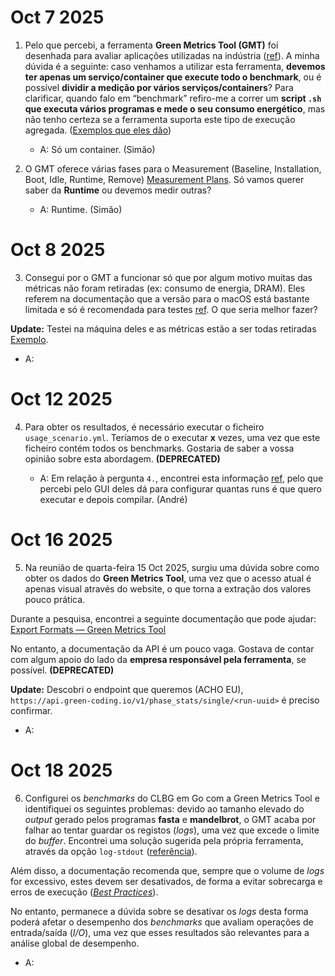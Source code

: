 # Oct 7 2025

1. Pelo que percebi, a ferramenta **Green Metrics Tool (GMT)** foi desenhada para avaliar aplicações utilizadas na indústria ([ref](https://docs.green-coding.io/docs/measuring/usage-scenario/)). A minha dúvida é a seguinte: caso venhamos a utilizar esta ferramenta, **devemos ter apenas um serviço/container que execute todo o benchmark**, ou é possível **dividir a medição por vários serviços/containers**? Para clarificar, quando falo em “benchmark” refiro-me a correr um **script `.sh` que executa vários programas e mede o seu consumo energético**, mas não tenho certeza se a ferramenta suporta este tipo de execução agregada. ([Exemplos que eles dão](https://docs.green-coding.io/docs/prologue/measurement-process/#:~:text=During%20the%20Runtime,etc.))

   - A: Só um container. (Simão)

2. O GMT oferece várias fases para o Measurement (Baseline, Installation, Boot, Idle, Runtime, Remove) [Measurement Plans](https://docs.green-coding.io/docs/prologue/measurement-phases/#:~:text=The%20Green%20Metrics%20Tool%20currently,Remove). Só vamos querer saber da **Runtime** ou devemos medir outras?

   - A: Runtime. (Simão)

# Oct 8 2025

3. Consegui por o GMT a funcionar só que por algum motivo muitas das métricas não foram retiradas (ex: consumo de energia, DRAM). Eles referem na documentação que a versão para o macOS está bastante limitada e só é recomendada para testes [ref](https://docs.green-coding.io/docs/installation/installation-macos/#:~:text=Running%20the%20GMT%20on%20Macs%20will%20never%20give%20you%20correct%20measurements!%20It%20should%20only%20ever%20be%20used%20to%20test%20your%20project%20for%20correctness%20in%20that%20it%20will%20run%20on%20the%20GMT%20but%20never%20to%20benchmark%20software). O que seria melhor fazer?

**Update:** Testei na máquina deles e as métricas estão a ser todas retiradas [Exemplo](https://metrics.green-coding.io/stats.html?id=0d643526-d741-4be4-94d5-f936b4f4f923).

- A:

# Oct 12 2025

4. Para obter os resultados, é necessário executar o ficheiro `usage_scenario.yml`. Teríamos de o executar **x** vezes, uma vez que este ficheiro contém todos os benchmarks. Gostaria de saber a vossa opinião sobre esta abordagem. **(DEPRECATED)**

   - A: Em relação à pergunta `4.`, encontrei esta informação [ref](https://docs.green-coding.io/docs/measuring/comparing-measurements/#:~:text=in%20all%20runs.-,Comparing%20repeated%20runs,-%23), pelo que percebi pelo GUI deles dá para configurar quantas runs é que quero executar e depois compilar. (André)

# Oct 16 2025

5. Na reunião de quarta-feira 15 Oct 2025, surgiu uma dúvida sobre como obter os dados do **Green Metrics Tool**, uma vez que o acesso atual é apenas visual através do website, o que torna a extração dos valores pouco prática.

Durante a pesquisa, encontrei a seguinte documentação que pode ajudar:  
[Export Formats — Green Metrics Tool](https://docs.green-coding.io/docs/declarations/export-formats/#:~:text=Export%20formats,-Green%20Metrics%20Tool)

No entanto, a documentação da API é um pouco vaga. Gostava de contar com algum apoio do lado da **empresa responsável pela ferramenta**, se possível. **(DEPRECATED)**

**Update:** Descobri o endpoint que queremos (ACHO EU), `https://api.green-coding.io/v1/phase_stats/single/<run-uuid>` é preciso confirmar.

- A:

# Oct 18 2025

6. Configurei os _benchmarks_ do CLBG em Go com a Green Metrics Tool e identifiquei os seguintes problemas: devido ao tamanho elevado do _output_ gerado pelos programas **fasta** e **mandelbrot**, o GMT acaba por falhar ao tentar guardar os registos (_logs_), uma vez que excede o limite do _buffer_. Encontrei uma solução sugerida pela própria ferramenta, através da opção `log-stdout` ([referência](<https://docs.green-coding.io/docs/measuring/usage-scenario/#:~:text=in%20your%20container-,log%2Dstdout%3A%20%5Bboolean%5D%20(optional%2C%20default%3A%20true),and%20make%20it%20available%20through%20the%20frontend%20in%20the%20Logs%20tab.,-Please%20see%20the>)).

Além disso, a documentação recomenda que, sempre que o volume de _logs_ for excessivo, estes devem ser desativados, de forma a evitar sobrecarga e erros de execução ([_Best Practices_](https://docs.green-coding.io/docs/measuring/best-practices/#:~:text=However%2C%20you%20should%20consider%20turning%20logging%20off%20when%20there%20is%20extensive%20logging%20output%2C%20as%20it%20can%20create%20overhead.)).

No entanto, permanece a dúvida sobre se desativar os _logs_ desta forma poderá afetar o desempenho dos _benchmarks_ que avaliam operações de entrada/saída (_I/O_), uma vez que esses resultados são relevantes para a análise global de desempenho.

- A:
